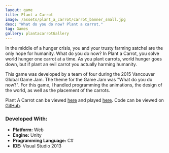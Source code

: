 ```yaml
---
layout: game
title: Plant a Carrot
image: /assets/plant_a_carrot/carrot_banner_small.jpg
desc: "What do you do now? Plant a carrot."
tag: Games
gallery: plantacarrotGallery
---
```

In the middle of a hunger crisis, you and your trusty farming satchel are the only hope for humanity. What do you do now? In Plant a Carrot, you solve world hunger one carrot at a time. As you plant carrots, world hunger goes down, but if plant an evil carrot you actually harming humanity.

This game was developed by a team of four during the 2015 Vancouver Global Game Jam. The theme for the Game Jam was "What do you do now?". For this game, I handled programming the animations, the design of the world, as well as the placement of the carrots.

Plant A Carrot can be viewed <a href="http://globalgamejam.org/2015/games/plant-carrot">here</a> and played <a href="http://gamejolt.com/games/other/plant-a-carrot/46324/">here</a>. Code can be viewed on <a href="https://github.com/Shane-S/GGJV2015">GitHub</a>.

### Developed With:
* __Platform:__ Web
* __Engine:__ Unity
* __Programming Language:__ C#
* __IDE:__ Visual Studio 2013
